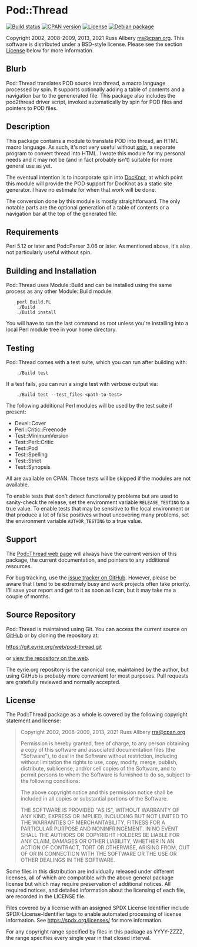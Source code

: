 # Pod::Thread

[![Build
status](https://github.com/rra/pod-thread/workflows/build/badge.svg)](https://github.com/rra/pod-thread/actions)
[![CPAN
version](https://img.shields.io/cpan/v/Pod-Thread)](https://metacpan.org/release/Pod-Thread)
[![License](https://img.shields.io/cpan/l/Pod-Thread)](https://github.com/rra/pod-thread/blob/master/LICENSE)
[![Debian
package](https://img.shields.io/debian/v/libpod-thread-perl/unstable)](https://tracker.debian.org/pkg/libpod-thread-perl)

Copyright 2002, 2008-2009, 2013, 2021 Russ Allbery <rra@cpan.org>.  This
software is distributed under a BSD-style license.  Please see the section
[License](#license) below for more information.

## Blurb

Pod::Thread translates POD source into thread, a macro language processed
by spin.  It supports optionally adding a table of contents and a
navigation bar to the genenerated file.  This package also includes the
pod2thread driver script, invoked automatically by spin for POD files and
pointers to POD files.

## Description

This package contains a module to translate POD into thread, an HTML macro
language.  As such, it's not very useful without
[spin](https://www.eyrie.org/~eagle/software/web/), a separate program to
convert thread into HTML.  I wrote this module for my personal needs and
it may not be (and in fact probably isn't) suitable for more general use
as yet.

The eventual intention is to incorporate spin into
[DocKnot](https://www.eyrie.org/~eagle/software/docknot/), at which point
this module will provide the POD support for DocKnot as a static site
generator.  I have no estimate for when that work will be done.

The conversion done by this module is mostly straightforward.  The only
notable parts are the optional generation of a table of contents or a
navigation bar at the top of the generated file.

## Requirements

Perl 5.12 or later and Pod::Parser 3.06 or later.  As mentioned above,
it's also not particularly useful without spin.

## Building and Installation

Pod::Thread uses Module::Build and can be installed using the same process
as any other Module::Build module:

```
    perl Build.PL
    ./Build
    ./Build install
```

You will have to run the last command as root unless you're installing
into a local Perl module tree in your home directory.

## Testing

Pod::Thread comes with a test suite, which you can run after building
with:

```
    ./Build test
```

If a test fails, you can run a single test with verbose output via:

```
    ./Build test --test_files <path-to-test>
```

The following additional Perl modules will be used by the test suite if
present:

* Devel::Cover
* Perl::Critic::Freenode
* Test::MinimumVersion
* Test::Perl::Critic
* Test::Pod
* Test::Spelling
* Test::Strict
* Test::Synopsis

All are available on CPAN.  Those tests will be skipped if the modules are
not available.

To enable tests that don't detect functionality problems but are used to
sanity-check the release, set the environment variable `RELEASE_TESTING`
to a true value.  To enable tests that may be sensitive to the local
environment or that produce a lot of false positives without uncovering
many problems, set the environment variable `AUTHOR_TESTING` to a true
value.

## Support

The [Pod::Thread web
page](https://www.eyrie.org/~eagle/software/pod-thread/) will always have
the current version of this package, the current documentation, and
pointers to any additional resources.

For bug tracking, use the [issue tracker on
GitHub](https://github.com/rra/pod-thread/issues).  However, please be
aware that I tend to be extremely busy and work projects often take
priority.  I'll save your report and get to it as soon as I can, but it
may take me a couple of months.

## Source Repository

Pod::Thread is maintained using Git.  You can access the current source on
[GitHub](https://github.com/rra/pod-thread) or by cloning the repository
at:

https://git.eyrie.org/web/pod-thread.git

or [view the repository on the
web](https://git.eyrie.org/?p=web/pod-thread.git).

The eyrie.org repository is the canonical one, maintained by the author,
but using GitHub is probably more convenient for most purposes.  Pull
requests are gratefully reviewed and normally accepted.

## License

The Pod::Thread package as a whole is covered by the following copyright
statement and license:

> Copyright 2002, 2008-2009, 2013, 2021
>     Russ Allbery <rra@cpan.org>
>
> Permission is hereby granted, free of charge, to any person obtaining a
> copy of this software and associated documentation files (the "Software"),
> to deal in the Software without restriction, including without limitation
> the rights to use, copy, modify, merge, publish, distribute, sublicense,
> and/or sell copies of the Software, and to permit persons to whom the
> Software is furnished to do so, subject to the following conditions:
>
> The above copyright notice and this permission notice shall be included in
> all copies or substantial portions of the Software.
>
> THE SOFTWARE IS PROVIDED "AS IS", WITHOUT WARRANTY OF ANY KIND, EXPRESS OR
> IMPLIED, INCLUDING BUT NOT LIMITED TO THE WARRANTIES OF MERCHANTABILITY,
> FITNESS FOR A PARTICULAR PURPOSE AND NONINFRINGEMENT.  IN NO EVENT SHALL
> THE AUTHORS OR COPYRIGHT HOLDERS BE LIABLE FOR ANY CLAIM, DAMAGES OR OTHER
> LIABILITY, WHETHER IN AN ACTION OF CONTRACT, TORT OR OTHERWISE, ARISING
> FROM, OUT OF OR IN CONNECTION WITH THE SOFTWARE OR THE USE OR OTHER
> DEALINGS IN THE SOFTWARE.

Some files in this distribution are individually released under different
licenses, all of which are compatible with the above general package
license but which may require preservation of additional notices.  All
required notices, and detailed information about the licensing of each
file, are recorded in the LICENSE file.

Files covered by a license with an assigned SPDX License Identifier
include SPDX-License-Identifier tags to enable automated processing of
license information.  See https://spdx.org/licenses/ for more information.

For any copyright range specified by files in this package as YYYY-ZZZZ,
the range specifies every single year in that closed interval.
